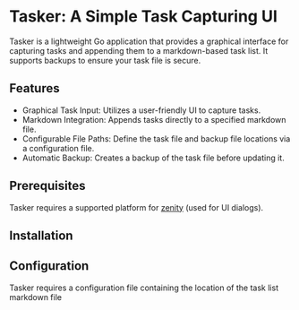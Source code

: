 # Tasker: A Simple Task Capturing UI

Tasker is a lightweight Go application that provides a graphical interface for
capturing tasks and appending them to a markdown-based task list. It supports
backups to ensure your task file is secure.

## Features

- Graphical Task Input: Utilizes a user-friendly UI to capture tasks.
- Markdown Integration: Appends tasks directly to a specified markdown file.
- Configurable File Paths: Define the task file and backup file locations via a configuration file.
- Automatic Backup: Creates a backup of the task file before updating it.

## Prerequisites

Tasker requires a supported platform for [zenity](https://github.com/ncruces/zenity) (used for UI dialogs).

## Installation

## Configuration

Tasker requires a configuration file containing the location of the task list markdown file
